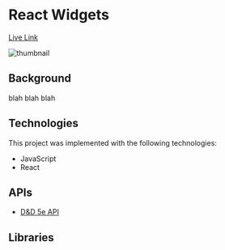 # React Widgets

[Live Link](#)

![thumbnail]()

## Background

blah blah blah

## Technologies

This project was implemented with the following technologies:
* JavaScript
* React

## APIs

* [D&D 5e API](http://www.dnd5eapi.co/)

## Libraries